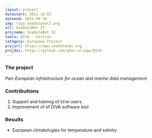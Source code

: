 ```yaml
---
layout: project
datestart: 2011-10-01
dateend: 2015-09-30
img: logo_seadatanet2.png
alt: SeaDataNet II
projname: SeaDataNet II
tools: DIVA - Fortran
category: European Project
projurl: https://www.seadatanet.org
projdoi: https://github.com/gher-uliege/DIVA
---
```


### The project

_Pan-European infrastructure for ocean and marine data management_

### Contributions 

1. Support and training of `DIVA` users.
2. Improvement of of DIVA software tool

### Results

- European climatologies for temperature and salinity